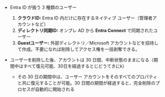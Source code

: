 - Entra ID が扱う 3 種類のユーザー	
	1. **クラウドID:** Entra ID 内だけに存在するネイティブ ユーザー（管理者アカウントなど）
	2. **ディレクトリ同期ID:** オンプレ AD から **Entra Connect** で同期されたユーザー
	3. **Guestユーザー:** 外部ディレクトリ／Microsoft アカウントなどを招待して作成。不要になれば削除してアクセス権を一括剥奪できる。

- ユーザーを削除した後、アカウントは 30 日間、中断状態のままになる（期間中はすべて復元可能、30日を経過するとじどうてきにk）
	- その 30 日の期間中は、ユーザー アカウントをそのすべてのプロパティと共に復元することが可能。30 日間の期間が経過すると、完全削除のプロセスが自動的に開始される